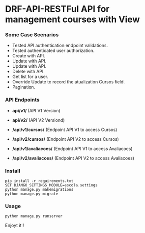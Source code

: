# DRF-API-RESTFul API for management courses with View


### Some Case Scenarios

* Tested API authentication endpoint validations.
* Tested authenticated user authorization. 
* Create with API.
* Update with API.
* Update with API.
* Delete with API.
* Get list for a user.
* Override Update to record the atualization Cursos field.
* Pagination.

### API Endpoints


* **api/v1/** (API V1 Version)
* **api/v2/** (API V2 Versiond)

* **/api/v1/cursos/** (Endpoint API V1 to access Cursos)
* **/api/v2/cursos/** (Endpoint API V2 to access Cursos)
* **/api/v1/avaliacoes/** (Endpoint API V1 to access Avaliacoes)
* **/api/v2/avaliacoes/** (Endpoint API V2 to access Avaliacoes)


### Install 

    pip install -r requirements.txt
    SET DJANGO_SETTINGS_MODULE=escola.settings
    python manage.py makemigrations
    python manage.py migrate
	
### Usage

    python manage.py runserver
    
Enjoyt it !
